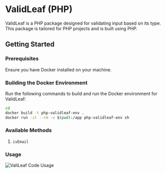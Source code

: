# ValidLeaf (PHP)

ValidLeaf is a PHP package designed for validating input based on its type. This package is tailored for PHP projects and is built using PHP.

## Getting Started

### Prerequisites

Ensure you have Docker installed on your machine.

### Building the Docker Environment

Run the following commands to build and run the Docker environment for ValidLeaf:

```bash
cd
docker build -t php-validleaf-env .
docker run -it --rm -v $(pwd):/app php-validleaf-env sh
```

### Available Methods

1. `isEmail`

### Usage

![ValiLeaf Code Usage](https://github.com/suryapal-dev/dummy-assets/blob/main/ray-so-export.png?raw=true)